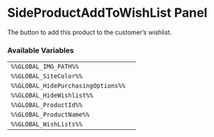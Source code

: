# SideProductAddToWishList Panel

The button to add this product to the customer’s wishlist.

### Available Variables
|||
|---|---|
| `%%GLOBAL_IMG_PATH%%` |
| `%%GLOBAL_SiteColor%%` |
| `%%GLOBAL_HidePurchasingOptions%%` |
| `%%GLOBAL_HideWishlist%%` |
| `%%GLOBAL_ProductId%%` |
| `%%GLOBAL_ProductName%%` |
| `%%GLOBAL_WishLists%%` |

